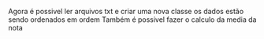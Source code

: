 Agora é possivel ler arquivos txt e criar uma nova classe
os dados estão sendo ordenados em ordem
Também é possivel fazer o calculo da media da nota
